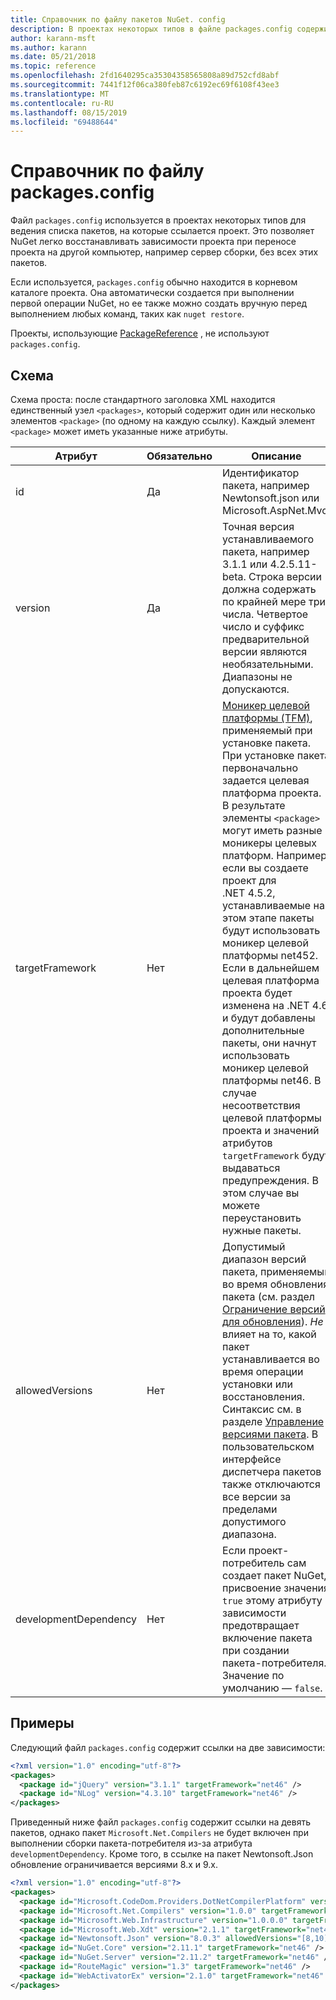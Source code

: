 ```yaml
---
title: Справочник по файлу пакетов NuGet. config
description: В проектах некоторых типов в файле packages.config содержится список пакетов NuGet, используемых в проекте.
author: karann-msft
ms.author: karann
ms.date: 05/21/2018
ms.topic: reference
ms.openlocfilehash: 2fd1640295ca35304358565808a89d752cfd8abf
ms.sourcegitcommit: 7441f12f06ca380feb87c6192ec69f6108f43ee3
ms.translationtype: MT
ms.contentlocale: ru-RU
ms.lasthandoff: 08/15/2019
ms.locfileid: "69488644"
---
```

# <a name="packagesconfig-reference"></a>Справочник по файлу packages.config

Файл `packages.config` используется в проектах некоторых типов для ведения списка пакетов, на которые ссылается проект. Это позволяет NuGet легко восстанавливать зависимости проекта при переносе проекта на другой компьютер, например сервер сборки, без всех этих пакетов.

Если используется, `packages.config` обычно находится в корневом каталоге проекта. Она автоматически создается при выполнении первой операции NuGet, но ее также можно создать вручную перед выполнением любых команд, таких как `nuget restore`.

Проекты, использующие [PackageReference](../consume-packages/Package-References-in-Project-Files.md) , не используют `packages.config`.

## <a name="schema"></a>Схема

Схема проста: после стандартного заголовка XML находится единственный узел `<packages>`, который содержит один или несколько элементов `<package>` (по одному на каждую ссылку). Каждый элемент `<package>` может иметь указанные ниже атрибуты.

| Атрибут | Обязательно | Описание |
| --- | --- | --- |
| id | Да | Идентификатор пакета, например Newtonsoft.json или Microsoft.AspNet.Mvc. | 
| version | Да | Точная версия устанавливаемого пакета, например 3.1.1 или 4.2.5.11-beta. Строка версии должна содержать по крайней мере три числа. Четвертое число и суффикс предварительной версии являются необязательными. Диапазоны не допускаются. | 
| targetFramework | Нет | [Моникер целевой платформы (TFM)](target-frameworks.md), применяемый при установке пакета. При установке пакета первоначально задается целевая платформа проекта. В результате элементы `<package>` могут иметь разные моникеры целевых платформ. Например, если вы создаете проект для .NET 4.5.2, устанавливаемые на этом этапе пакеты будут использовать моникер целевой платформы net452. Если в дальнейшем целевая платформа проекта будет изменена на .NET 4.6 и будут добавлены дополнительные пакеты, они начнут использовать моникер целевой платформы net46. В случае несоответствия целевой платформы проекта и значений атрибутов `targetFramework` будут выдаваться предупреждения. В этом случае вы можете переустановить нужные пакеты. | 
| allowedVersions | Нет | Допустимый диапазон версий пакета, применяемый во время обновления пакета (см. раздел [Ограничение версий для обновления](../consume-packages/reinstalling-and-updating-packages.md#constraining-upgrade-versions)). *Не* влияет на то, какой пакет устанавливается во время операции установки или восстановления. Синтаксис см. в разделе [Управление версиями пакета](../concepts/package-versioning.md#version-ranges-and-wildcards). В пользовательском интерфейсе диспетчера пакетов также отключаются все версии за пределами допустимого диапазона. | 
| developmentDependency | Нет | Если проект-потребитель сам создает пакет NuGet, присвоение значения `true` этому атрибуту зависимости предотвращает включение пакета при создании пакета-потребителя. Значение по умолчанию — `false`. | 

## <a name="examples"></a>Примеры

Следующий файл `packages.config` содержит ссылки на две зависимости:

```xml
<?xml version="1.0" encoding="utf-8"?>
<packages>
  <package id="jQuery" version="3.1.1" targetFramework="net46" />
  <package id="NLog" version="4.3.10" targetFramework="net46" />
</packages>
```

Приведенный ниже файл `packages.config` содержит ссылки на девять пакетов, однако пакет `Microsoft.Net.Compilers` не будет включен при выполнении сборки пакета-потребителя из-за атрибута `developmentDependency`. Кроме того, в ссылке на пакет Newtonsoft.Json обновление ограничивается версиями 8.x и 9.x.

```xml
<?xml version="1.0" encoding="utf-8"?>
<packages>
  <package id="Microsoft.CodeDom.Providers.DotNetCompilerPlatform" version="1.0.0" targetFramework="net46" />
  <package id="Microsoft.Net.Compilers" version="1.0.0" targetFramework="net46" developmentDependency="true" />
  <package id="Microsoft.Web.Infrastructure" version="1.0.0.0" targetFramework="net46" />
  <package id="Microsoft.Web.Xdt" version="2.1.1" targetFramework="net46" />
  <package id="Newtonsoft.Json" version="8.0.3" allowedVersions="[8,10)" targetFramework="net46" />
  <package id="NuGet.Core" version="2.11.1" targetFramework="net46" />
  <package id="NuGet.Server" version="2.11.2" targetFramework="net46" />
  <package id="RouteMagic" version="1.3" targetFramework="net46" />
  <package id="WebActivatorEx" version="2.1.0" targetFramework="net46" />
</packages>
```
